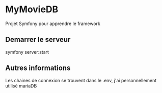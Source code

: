 # MyMovieDB
Projet Symfony pour apprendre le framework

## Demarrer le serveur
  symfony server:start
  
## Autres informations

Les chaines de connexion se trouvent dans le .env, j'ai personnellement utilisé mariaDB
